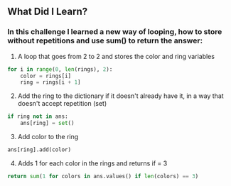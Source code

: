 ## What Did I Learn?

### In this challenge I learned a new way of looping, how to store without repetitions and use sum() to return the answer:

1. A loop that goes from 2 to 2 and stores the color and ring variables
```python
for i in range(0, len(rings), 2):
    color = rings[i]
    ring = rings[i + 1]
```

2. Add the ring to the dictionary if it doesn't already have it, in a way that doesn't accept repetition (set)
```python
if ring not in ans:
    ans[ring] = set()
```

3. Add color to the ring
```python
ans[ring].add(color)
```

4. Adds 1 for each color in the rings and returns if = 3
```python
return sum(1 for colors in ans.values() if len(colors) == 3)
```